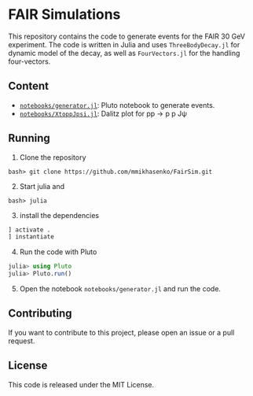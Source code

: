 # FAIR Simulations

This repository contains the code to generate events for the FAIR 30 GeV experiment.
The code is written in Julia and uses `ThreeBodyDecay.jl` for dynamic model of the decay, as well as `FourVectors.jl` for the handling four-vectors.

## Content

- [`notebooks/generator.jl`](notebooks/generator.jl): Pluto notebook to generate events.
- [`notebooks/XtoppJpsi.jl`](notebooks/XtoppJpsi.jl): Dalitz plot for pp → p p Jψ

## Running

1. Clone the repository

```
bash> git clone https://github.com/mmikhasenko/FairSim.git
```

2. Start julia and 

```
bash> julia
```

3. install the dependencies

```julia
] activate .
] instantiate
```

4. Run the code with Pluto

```julia
julia> using Pluto
julia> Pluto.run()
```

5. Open the notebook `notebooks/generator.jl` and run the code.


## Contributing

If you want to contribute to this project, please open an issue or a pull request.

## License

This code is released under the MIT License.